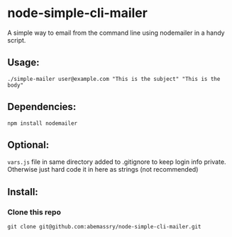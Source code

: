 node-simple-cli-mailer
======================

A simple way to email from the command line using nodemailer in a handy script.


## Usage:

`./simple-mailer user@example.com "This is the subject" "This is the body"`


## Dependencies:

`npm install nodemailer`


## Optional:

`vars.js` file in same directory added to .gitignore to keep login info
private.  Otherwise just hard code it in here as strings (not recommended)

## Install:

### Clone this repo

`git clone git@github.com:abemassry/node-simple-cli-mailer.git`
